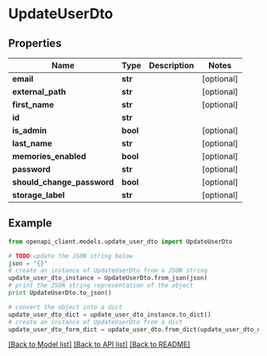 # UpdateUserDto


## Properties
Name | Type | Description | Notes
------------ | ------------- | ------------- | -------------
**email** | **str** |  | [optional] 
**external_path** | **str** |  | [optional] 
**first_name** | **str** |  | [optional] 
**id** | **str** |  | 
**is_admin** | **bool** |  | [optional] 
**last_name** | **str** |  | [optional] 
**memories_enabled** | **bool** |  | [optional] 
**password** | **str** |  | [optional] 
**should_change_password** | **bool** |  | [optional] 
**storage_label** | **str** |  | [optional] 

## Example

```python
from openapi_client.models.update_user_dto import UpdateUserDto

# TODO update the JSON string below
json = "{}"
# create an instance of UpdateUserDto from a JSON string
update_user_dto_instance = UpdateUserDto.from_json(json)
# print the JSON string representation of the object
print UpdateUserDto.to_json()

# convert the object into a dict
update_user_dto_dict = update_user_dto_instance.to_dict()
# create an instance of UpdateUserDto from a dict
update_user_dto_form_dict = update_user_dto.from_dict(update_user_dto_dict)
```
[[Back to Model list]](../README.md#documentation-for-models) [[Back to API list]](../README.md#documentation-for-api-endpoints) [[Back to README]](../README.md)



